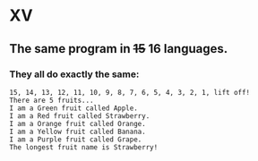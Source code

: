 # XV
## The same program in ~~15~~ 16 languages.

### They all do exactly the same:

```Count down from what number? 15
15, 14, 13, 12, 11, 10, 9, 8, 7, 6, 5, 4, 3, 2, 1, lift off!
There are 5 fruits...
I am a Green fruit called Apple.
I am a Red fruit called Strawberry.
I am a Orange fruit called Orange.
I am a Yellow fruit called Banana.
I am a Purple fruit called Grape.
The longest fruit name is Strawberry!
```

